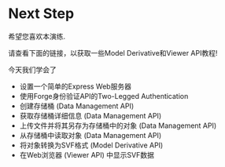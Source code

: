 # Next Step

希望您喜欢本演练.

请查看下面的链接，以获取一些Model Derivative和Viewer API教程!

今天我们学会了

* 设置一个简单的Express Web服务器
* 使用Forge身份验证API的Two-Legged Authentication
* 创建存储桶 (Data Management API)
* 获取存储桶详细信息 (Data Management API)
* 上传文件并将其另存为存储桶中的对象 (Data Management API)
* 从存储桶中读取对象 (Data Management API)
* 将对象转换为SVF格式 (Model Derivative API)
* 在Web浏览器 (Viewer API) 中显示SVF数据